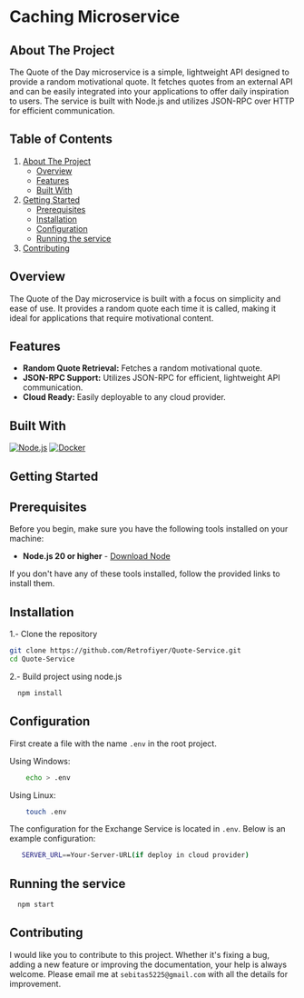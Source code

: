 <div>
    <h1>Caching Microservice</h1>
</div>

## About The Project

The Quote of the Day microservice is a simple, lightweight API designed to provide a random motivational quote. It fetches quotes from an external API and can be easily integrated into your applications to offer daily inspiration to users. The service is built with Node.js and utilizes JSON-RPC over HTTP for efficient communication.

## Table of Contents

<ol>
    <li>
      <a href="#about-the-project">About The Project</a>
      <ul>
        <li><a href="#overview">Overview</a></li>
        <li><a href="#features">Features</a></li>
        <li><a href="#built-with">Built With</a></li>
      </ul>
    </li>
    <li>
      <a href="#getting-started">Getting Started</a>
      <ul>
        <li><a href="#prerequisites">Prerequisites</a></li>
        <li><a href="#installation">Installation</a></li>
        <li><a href="#configuration">Configuration</a></li>
        <li><a href="#running-the-service">Running the service</a></li>
      </ul>
    </li>
    <li>
      <a href="#contributing">Contributing</a>
    </li>
 </ol>

## Overview

The Quote of the Day microservice is built with a focus on simplicity and ease of use. It provides a random quote each time it is called, making it ideal for applications that require motivational content.

## Features

<div>
  <ul>
      <li> <b>Random Quote Retrieval:</b> Fetches a random motivational quote.</li>
      <li> <b>JSON-RPC Support:</b> Utilizes JSON-RPC for efficient, lightweight API communication.</li>
      <li> <b>Cloud Ready:</b> Easily deployable to any cloud provider.</li>
  </ul>
</div>


## Built With

[![Node.js][nodejs.com]][nodejs-url]
[![Docker][docker.com]][docker-url]

<!-- GETTING STARTED -->
## Getting Started

## Prerequisites

Before you begin, make sure you have the following tools installed on your machine:

- **Node.js 20 or higher** - [Download Node](https://nodejs.org/en/download/package-manager)

If you don't have any of these tools installed, follow the provided links to install them.


## Installation

1.- Clone the repository
   ```sh
   git clone https://github.com/Retrofiyer/Quote-Service.git
   cd Quote-Service
   ```
2.- Build project using node.js
 ```sh
   npm install
   ```

## Configuration

First create a file with the name `.env` in the root project.

Using Windows:

```sh
    echo > .env
   ```

Using Linux:

```sh
    touch .env
   ```

The configuration for the Exchange Service is located in `.env`. Below is an example configuration:

 ```sh
    SERVER_URL==Your-Server-URL(if deploy in cloud provider)
   ```

## Running the service

  ```sh
    npm start
   ```

## Contributing

I would like you to contribute to this project. Whether it's fixing a bug, adding a new feature or improving the documentation, your help is always welcome. Please email me at `sebitas5225@gmail.com` with all the details for improvement.

<!-- LINKS & IMAGES -->

[docker.com]: https://img.shields.io/badge/Docker-black?style=for-the-badge&logo=docker&logoColor=white
[docker-url]: https://www.docker.com/
[nodejs.com]: https://img.shields.io/badge/Node.js-black?style=for-the-badge&logo=node.js&logoColor=white
[nodejs-url]: https://nodejs.org/
[swagger.com]: https://img.shields.io/badge/Swagger-black?style=for-the-badge&logo=swagger&logoColor=white
[swagger-url]: https://swagger.io/